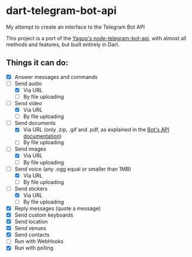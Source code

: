 # dart-telegram-bot-api
My attempt to create an interface to the Telegram Bot API

This project is a port of the [Yagop's node-telegram-bot-api](https://github.com/yagop/node-telegram-bot-api/), with almost all methods and features, but built entirely in Dart.

## Things it can do:

- [x] Answer messages and commands
- [ ] Send audio
  - [x] Via URL
  - [ ] By file uploading
- [ ] Send video
  - [x] Via URL
  - [ ] By file uploading
- [ ] Send documents
  - [x] Via URL (only .zip, .gif and .pdf, as explained in the [Bot's API documentation](https://core.telegram.org/bots/api#sending-files))
  - [ ] By file uploading
- [ ] Send images
  - [x] Via URL
  - [ ] By file uploading
- [ ] Send voice (any .ogg equal or smaller than 1MB)
  - [x] Via URL
  - [ ] By file uploading
- [ ] Send stickers
  - [x] Via URL
  - [ ] By file uploading
- [x] Reply messages (quote a message)
- [x] Send custom keyboards
- [x] Send location
- [x] Send venues
- [x] Send contacts
- [ ] Run with WebHooks
- [x] Run with polling
